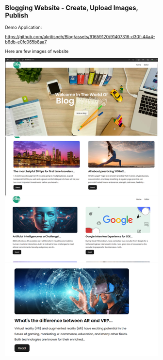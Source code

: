 ## Blogging Website - Create, Upload Images, Publish

Demo Application:

https://github.com/akritisneh/Blog/assets/91659120/91407316-d30f-44a4-b6db-e0fc065b8aa7

Here are few images of website

<img src = "public/uploads/ss0.png">
<img src = "public/uploads/ss1.png">
<img src = "public/uploads/ss2.png">
<img src = "public/uploads/ss3.png">

